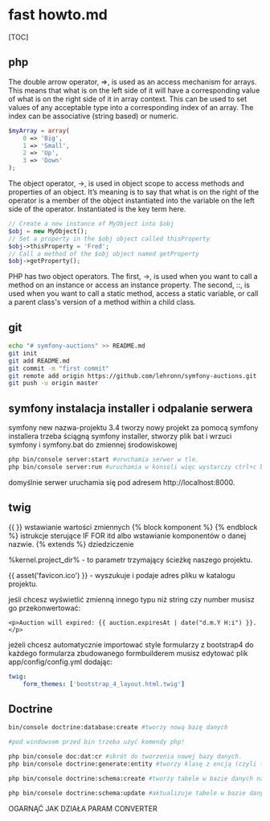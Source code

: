 # fast howto.md
[TOC]
## php
The double arrow operator, =>, is used as an access mechanism for arrays. This means that what is on the left side of it will have a corresponding value of what is on the right side of it in array context. This can be used to set values of any acceptable type into a corresponding index of an array. The index can be associative (string based) or numeric.
```php
$myArray = array(
    0 => 'Big',
    1 => 'Small',
    2 => 'Up',
    3 => 'Down'
);
```
The object operator, ->, is used in object scope to access methods and properties of an object. It’s meaning is to say that what is on the right of the operator is a member of the object instantiated into the variable on the left side of the operator. Instantiated is the key term here.
```php
// Create a new instance of MyObject into $obj
$obj = new MyObject();
// Set a property in the $obj object called thisProperty
$obj->thisProperty = 'Fred';
// Call a method of the $obj object named getProperty
$obj->getProperty();
```
PHP has two object operators.
The first, ->, is used when you want to call a method on an instance or access an instance property.
The second, ::, is used when you want to call a static method, access a static variable, or call a parent class's version of a method within a child class.
## git
```bash
echo "# symfony-auctions" >> README.md
git init
git add README.md
git commit -m "first commit"
git remote add origin https://github.com/lehronn/symfony-auctions.git
git push -u origin master
```
## symfony instalacja installer i odpalanie serwera

symfony new nazwa-projektu 3.4 tworzy nowy projekt za pomocą symfony installera
trzeba ściągną symfony installer, stworzy plik bat i wrzuci symfony i symfony.bat do zmiennej środowiskowej

```bash
php bin/console server:start #uruchamia serwer w tle.
php bin/console server:run #uruchamia w konsoli więc wystarczy ctrl+c by zatrzymać serwer.
```

domyślnie serwer uruchamia się pod adresem http://localhost:8000.

## twig

{{ }} wstawianie wartości zmiennych
{% block komponent %} {% endblock %} istrukcje sterujące IF FOR itd albo wstawianie komponentów o danej nazwie.
{% extends %} dziedziczenie

%kernel.project_dir% - to parametr trzymający ścieżkę naszego projektu.

{{ asset('favicon.ico') }} - wyszukuje i podaje adres pliku w katalogu projektu.

jeśli chcesz wyświetlić zmienną innego typu niż string czy number musisz go przekonwertować:

```twig
<p>Auction will expired: {{ auction.expiresAt | date("d.m.Y H:i") }}.</p>
```

jeżeli chcesz automatycznie importować style formularzy z bootstrap4 do każdego formularza zbudowanego formbuilderem musisz edytować plik app/config/config.yml
dodając:

```yaml
twig:
    form_themes: ['bootstrap_4_layout.html.twig']
```

## Doctrine

```bash
bin/console doctrine:database:create #tworzy nową bazę danych

#pod windowsem przed bin trzeba użyć komendy php!

php bin/console doc:dat:cr #skrót do tworzenia nowej bazy danych.
php bin/console doctrine:generate:entity #tworzy klasę z encją (czyli tworzy jakby tabelę w baze danych).

php bin/console doctrine:schema:create #tworzy tabele w bazie danych na podstawie klas z encją.

php bin/console doctrine:schema:update #aktualizuje tabele w bazie danych na podstawie zmian w klasach z encją. trzeba wymuszać taką zmianę --force lub --dump-sql żeby wypluło w konsoli zmiany.
```

OGARNĄĆ JAK DZIAŁA PARAM CONVERTER